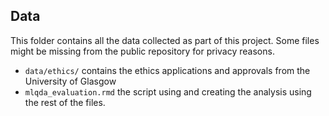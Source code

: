 ## Data
This folder contains all the data collected as part of this project. Some files might be missing from the public repository for privacy reasons.

* `data/ethics/` contains the ethics applications and approvals from the University of Glasgow
* `mlqda_evaluation.rmd` the script using and creating the analysis using the rest of the files.
